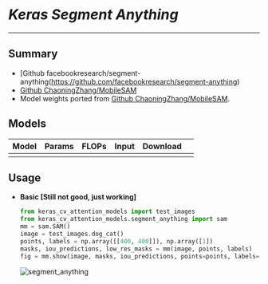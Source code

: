 # ___Keras Segment Anything___
***

## Summary
  - [Github facebookresearch/segment-anything(https://github.com/facebookresearch/segment-anything)
  - [Github ChaoningZhang/MobileSAM](https://github.com/ChaoningZhang/MobileSAM)
  - Model weights ported from [Github ChaoningZhang/MobileSAM](https://github.com/ChaoningZhang/MobileSAM).
## Models
  | Model | Params | FLOPs | Input | Download |     |
  | ----- | ------ | ----- | ----- | -------- | --- |
  |       |        |       |       |          |     |
## Usage
  - **Basic [Still not good, just working]**
    ```py
    from keras_cv_attention_models import test_images
    from keras_cv_attention_models.segment_anything import sam
    mm = sam.SAM()
    image = test_images.dog_cat()
    points, labels = np.array([[400, 400]]), np.array([1])
    masks, iou_predictions, low_res_masks = mm(image, points, labels)
    fig = mm.show(image, masks, iou_predictions, points=points, labels=labels, save_path='aa.jpg')
    ```
    ![segment_anything](https://github.com/leondgarse/keras_cv_attention_models/assets/5744524/e3013d4e-1c28-426a-bb88-66144c8413ac)

